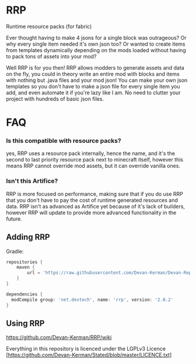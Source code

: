 # RRP
Runtime resource packs (for fabric)

Ever thought having to make 4 jsons for a single block was outrageous? Or why every single item needed it's own json too? Or wanted to create items from templates dynamically depending on the mods loaded without having to pack tons of assets into your mod?

Well RRP is for you then! RRP allows modders to generate assets and data on the fly, you could in theory write an entire mod with blocks and items with nothing but .java files and your mod json! You can make your own json templates so you don't have to make a json file for every single item you add, and even automate it if you're lazy like I am. No need to clutter your project with hundreds of basic json files.

# FAQ
### Is this compatible with resource packs?
yes, RRP uses a resource pack internally, hence the name, and it's the second to last priority resource pack next to minecraft itself,
however this means RRP cannot override mod assets, but it can override vanilla ones.

### Isn't this Artifice?
RRP is more focused on performance, making sure that if you do use RRP that you don't have to pay the cost of runtime generated resources and data. RRP isn't as advanced as Artifice yet because of it's lack of builders, however RRP will update to provide more advanced functionality in the future.

## Adding RRP
Gradle:
```groovy
repositories {
	maven {
		url = 'https://raw.githubusercontent.com/Devan-Kerman/Devan-Repo/master/'
	}
}

dependencies {
  modCompile group: 'net.devtech', name: 'rrp', version: '2.0.2'
}
```

## Using RRP
https://github.com/Devan-Kerman/RRP/wiki

Everything in this repository is licenced under the LGPLv3 Licence [https://github.com/Devan-Kerman/Stated/blob/master/LICENCE.txt]

